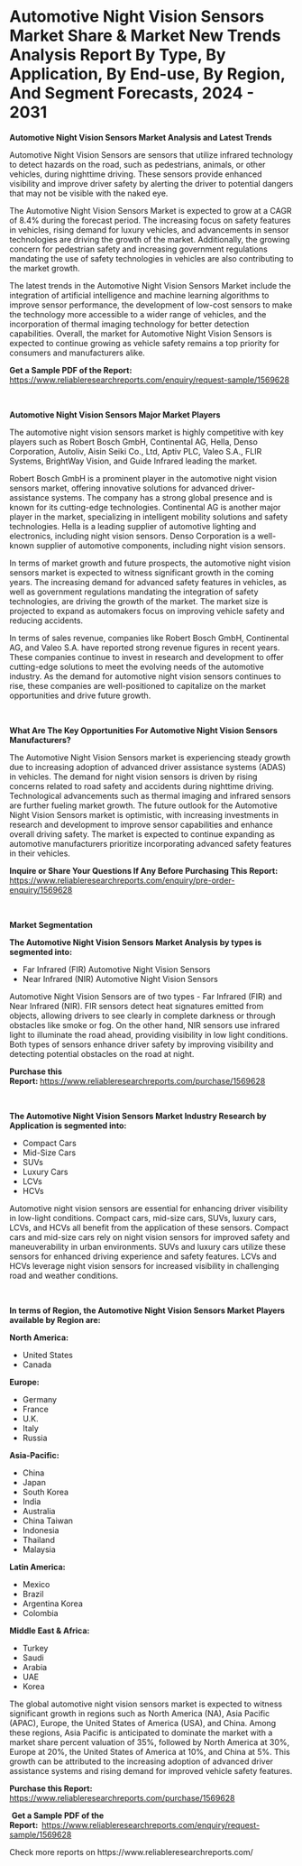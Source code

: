 <p><h1>Automotive Night Vision Sensors Market Share & Market New Trends Analysis Report By Type, By Application, By End-use, By Region, And Segment Forecasts, 2024 - 2031</h1></p><p><strong>Automotive Night Vision Sensors Market Analysis and Latest Trends</strong></p>
<p><p>Automotive Night Vision Sensors are sensors that utilize infrared technology to detect hazards on the road, such as pedestrians, animals, or other vehicles, during nighttime driving. These sensors provide enhanced visibility and improve driver safety by alerting the driver to potential dangers that may not be visible with the naked eye.</p><p>The Automotive Night Vision Sensors Market is expected to grow at a CAGR of 8.4% during the forecast period. The increasing focus on safety features in vehicles, rising demand for luxury vehicles, and advancements in sensor technologies are driving the growth of the market. Additionally, the growing concern for pedestrian safety and increasing government regulations mandating the use of safety technologies in vehicles are also contributing to the market growth.</p><p>The latest trends in the Automotive Night Vision Sensors Market include the integration of artificial intelligence and machine learning algorithms to improve sensor performance, the development of low-cost sensors to make the technology more accessible to a wider range of vehicles, and the incorporation of thermal imaging technology for better detection capabilities. Overall, the market for Automotive Night Vision Sensors is expected to continue growing as vehicle safety remains a top priority for consumers and manufacturers alike.</p></p>
<p><strong>Get a Sample PDF of the Report:&nbsp;</strong> <a href="https://www.reliableresearchreports.com/enquiry/request-sample/1569628">https://www.reliableresearchreports.com/enquiry/request-sample/1569628</a></p>
<p>&nbsp;</p>
<p><strong>Automotive Night Vision Sensors Major Market Players</strong></p>
<p><p>The automotive night vision sensors market is highly competitive with key players such as Robert Bosch GmbH, Continental AG, Hella, Denso Corporation, Autoliv, Aisin Seiki Co., Ltd, Aptiv PLC, Valeo S.A., FLIR Systems, BrightWay Vision, and Guide Infrared leading the market.</p><p>Robert Bosch GmbH is a prominent player in the automotive night vision sensors market, offering innovative solutions for advanced driver-assistance systems. The company has a strong global presence and is known for its cutting-edge technologies. Continental AG is another major player in the market, specializing in intelligent mobility solutions and safety technologies. Hella is a leading supplier of automotive lighting and electronics, including night vision sensors. Denso Corporation is a well-known supplier of automotive components, including night vision sensors.</p><p>In terms of market growth and future prospects, the automotive night vision sensors market is expected to witness significant growth in the coming years. The increasing demand for advanced safety features in vehicles, as well as government regulations mandating the integration of safety technologies, are driving the growth of the market. The market size is projected to expand as automakers focus on improving vehicle safety and reducing accidents.</p><p>In terms of sales revenue, companies like Robert Bosch GmbH, Continental AG, and Valeo S.A. have reported strong revenue figures in recent years. These companies continue to invest in research and development to offer cutting-edge solutions to meet the evolving needs of the automotive industry. As the demand for automotive night vision sensors continues to rise, these companies are well-positioned to capitalize on the market opportunities and drive future growth.</p></p>
<p>&nbsp;</p>
<p><strong>What Are The Key Opportunities For Automotive Night Vision Sensors Manufacturers?</strong></p>
<p><p>The Automotive Night Vision Sensors market is experiencing steady growth due to increasing adoption of advanced driver assistance systems (ADAS) in vehicles. The demand for night vision sensors is driven by rising concerns related to road safety and accidents during nighttime driving. Technological advancements such as thermal imaging and infrared sensors are further fueling market growth. The future outlook for the Automotive Night Vision Sensors market is optimistic, with increasing investments in research and development to improve sensor capabilities and enhance overall driving safety. The market is expected to continue expanding as automotive manufacturers prioritize incorporating advanced safety features in their vehicles.</p></p>
<p><strong>Inquire or Share Your Questions If Any Before Purchasing This Report:</strong> <a href="https://www.reliableresearchreports.com/enquiry/pre-order-enquiry/1569628">https://www.reliableresearchreports.com/enquiry/pre-order-enquiry/1569628</a></p>
<p>&nbsp;</p>
<p><strong>Market Segmentation</strong></p>
<p><strong>The Automotive Night Vision Sensors Market Analysis by types is segmented into:</strong></p>
<p><ul><li>Far Infrared (FIR) Automotive Night Vision Sensors</li><li>Near Infrared (NIR) Automotive Night Vision Sensors</li></ul></p>
<p><p>Automotive Night Vision Sensors are of two types - Far Infrared (FIR) and Near Infrared (NIR). FIR sensors detect heat signatures emitted from objects, allowing drivers to see clearly in complete darkness or through obstacles like smoke or fog. On the other hand, NIR sensors use infrared light to illuminate the road ahead, providing visibility in low light conditions. Both types of sensors enhance driver safety by improving visibility and detecting potential obstacles on the road at night.</p></p>
<p><strong>Purchase this Report:&nbsp;</strong><a href="https://www.reliableresearchreports.com/purchase/1569628">https://www.reliableresearchreports.com/purchase/1569628</a></p>
<p>&nbsp;</p>
<p><strong>The Automotive Night Vision Sensors Market Industry Research by Application is segmented into:</strong></p>
<p><ul><li>Compact Cars</li><li>Mid-Size Cars</li><li>SUVs</li><li>Luxury Cars</li><li>LCVs</li><li>HCVs</li></ul></p>
<p><p>Automotive night vision sensors are essential for enhancing driver visibility in low-light conditions. Compact cars, mid-size cars, SUVs, luxury cars, LCVs, and HCVs all benefit from the application of these sensors. Compact cars and mid-size cars rely on night vision sensors for improved safety and maneuverability in urban environments. SUVs and luxury cars utilize these sensors for enhanced driving experience and safety features. LCVs and HCVs leverage night vision sensors for increased visibility in challenging road and weather conditions.</p></p>
<p>&nbsp;</p>
<p><strong>In terms of Region, the Automotive Night Vision Sensors Market Players available by Region are:</strong></p>
<p>
    <p> <strong> North America: </strong>
        <ul>
            <li>United States</li>
            <li>Canada</li>
        </ul>
        </p> 
    <p> <strong> Europe: </strong>
        <ul>
            <li>Germany</li>
            <li>France</li>
            <li>U.K.</li>
            <li>Italy</li>
            <li>Russia</li>
        </ul>
        </p> 
    <p> <strong> Asia-Pacific: </strong>
        <ul>
            <li>China</li>
            <li>Japan</li>
            <li>South Korea</li>
            <li>India</li>
            <li>Australia</li>
            <li>China Taiwan</li>
            <li>Indonesia</li>
            <li>Thailand</li>
            <li>Malaysia</li>
        </ul>
        </p> 
    <p> <strong> Latin America: </strong>
        <ul>
            <li>Mexico</li>
            <li>Brazil</li>
            <li>Argentina Korea</li>
            <li>Colombia</li>
        </ul>
        </p> 
    <p> <strong> Middle East & Africa: </strong>
        <ul>
            <li>Turkey</li>
            <li>Saudi</li>
            <li>Arabia</li>
            <li>UAE</li>
            <li>Korea</li>
        </ul>
    </p>
    </p>
<p><p>The global automotive night vision sensors market is expected to witness significant growth in regions such as North America (NA), Asia Pacific (APAC), Europe, the United States of America (USA), and China. Among these regions, Asia Pacific is anticipated to dominate the market with a market share percent valuation of 35%, followed by North America at 30%, Europe at 20%, the United States of America at 10%, and China at 5%. This growth can be attributed to the increasing adoption of advanced driver assistance systems and rising demand for improved vehicle safety features.</p></p>
<p><strong>Purchase this Report: </strong><a href="https://www.reliableresearchreports.com/purchase/1569628">https://www.reliableresearchreports.com/purchase/1569628</a></p>
<p>&nbsp;<strong>Get a Sample PDF of the Report:&nbsp;&nbsp;</strong><a href="https://www.reliableresearchreports.com/enquiry/request-sample/1569628">https://www.reliableresearchreports.com/enquiry/request-sample/1569628</a></p>
<p><strong></strong></p>
<p>Check more reports on https://www.reliableresearchreports.com/</p>
